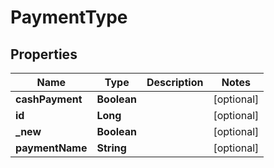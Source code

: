 

# PaymentType


## Properties

| Name | Type | Description | Notes |
|------------ | ------------- | ------------- | -------------|
|**cashPayment** | **Boolean** |  |  [optional] |
|**id** | **Long** |  |  [optional] |
|**_new** | **Boolean** |  |  [optional] |
|**paymentName** | **String** |  |  [optional] |



